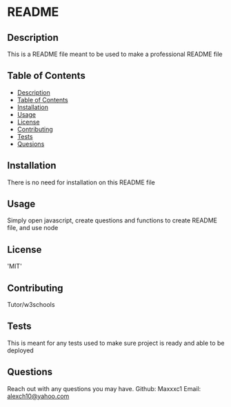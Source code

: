 # README


## Description
This is a README file meant to be used to make a professional README file

## Table of Contents
- [Description](#description)
- [Table of Contents](#tableOfContents)
- [Installation](#installation)
- [Usage](#usage)
- [License](#license)
- [Contributing](#contributing)
- [Tests](#tests)
- [Quesions](#questions)

## Installation
There is no need for installation on this README file

## Usage
Simply open javascript, create questions and functions to create README file, and use node

## License
'MIT'

## Contributing
Tutor/w3schools


## Tests
This is meant for any tests used to make sure project is ready and able to be deployed

## Questions
Reach out with any questions you may have.
Github: Maxxxc1
Email: alexch10@yahoo.com
